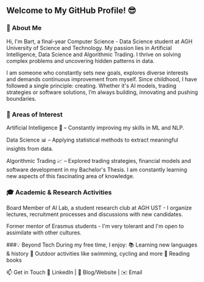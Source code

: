 ## Welcome to My GitHub Profile! 😎
### 🚀 About Me
Hi, I'm Bart, a final-year Computer Science - Data Science student at AGH University of Science and Technology. My passion lies in Artificial Intelligence, Data Science and Algorithmic Trading. I thrive on solving complex problems and uncovering hidden patterns in data.

I am someone who constantly sets new goals, explores diverse interests and demands continuous improvement from myself. Since childhood, I have followed a single principle: creating. Whether it's AI models, trading strategies or software solutions, I’m always building, innovating and pushing boundaries.
### 🔬 Areas of Interest
Artificial Intelligence 🤖 – Constantly improving my skills in ML and NLP.

Data Science 📊 – Applying statistical methods to extract meaningful insights from data.

Algorithmic Trading 📈 – Explored trading strategies, financial models and software development in my Bachelor's Thesis. I am constantly learning new aspects of this fascinating area of knowledge.

### 🎓 Academic & Research Activities
Board Member of AI Lab, a student research club at AGH UST - I organize lectures, recruitment processes and discussions with new candidates.

Former mentor of Erasmus students - I'm very tolerant and I'm open to assimilate with other cultures.

###💡 Beyond Tech
During my free time, I enjoy:
📚 Learning new languages & history
🌿 Outdoor activities like swimming, cycling and more
📖 Reading books

📫 Get in Touch
🔗 LinkedIn | 📝 Blog/Website | ✉️ Email
